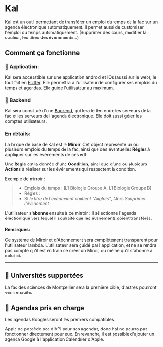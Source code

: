 # Kal

Kal est un outil permettant de transférer un emploi du temps de la fac sur un agenda électronique automatiquement. Il permet aussi de customiser l'emploi du temps automatiquement. (Supprimer des cours, modifier la couleur, les titres des événements...)

## Comment ça fonctionne

### 📱 Application:

Kal sera accesstible sur une application android et IOs (aussi sur le web), le tout fait en [Flutter](https://flutter.dev/). Elle permettra à l'utilisateur de configurer ses emplois du temps et agendas. Elle guide l'utilisateur au maximum.

### 📡 Backend

Kal sera constitué d'une [Backend](./Api/), qui fera le lien entre les serveurs de la fac et les serveurs de l'agenda électronique. Elle doit aussi gérer les comptes utilisateurs.

### En détails:

La brique de base de Kal est le **Miroir**. Cet object représente un ou plusieurs emplois du temps de la fac, ainsi que des éventuelles **Règle**s à appliquer sur les événements de ces edt.

Une **Règle** est la donnée d'une **Condition**, ainsi que d'une ou plusieurs **Action**s à réaliser sur les événements qui respectent la condition.

Exemple de mirroir :

> - Emplois du temps : [L1 Biologie Groupe A, L1 Biologie Groupe B]
> - Règles :
> - Si _le titre de l'événement contient "Anglais"_, Alors _Supprimer l'événement_

L'utilisateur s'**abonne** ensuite à ce mirroir : Il sélectionne l'agenda éléctronique vers lequel il souhaite que les événements soient transférés.

#### Remarques:

Ce système de Miroir et d'Abonnement sera complètement transparent pour l'utilisateur lambda. L'utilisateur sera guidé par l'application, et ne se rendra pas compte qu'il est en train de créer un Miroir, ou même qu'il s'abonne à celui-ci.

---

## 🏫 Universités supportées

La fac des sciences de Montpellier sera la première cible, d'autres pourront venir ensuite.

## 📅 Agendas pris en charge

Les agendas Googles seront les premiers compatibles.

Apple ne possède pas d'API pour ses agendas, donc Kal ne pourra pas fonctionner directement pour eux.
En revanche, il est possible d'ajouter un agenda Google à l'application Calendrier d'Apple.

